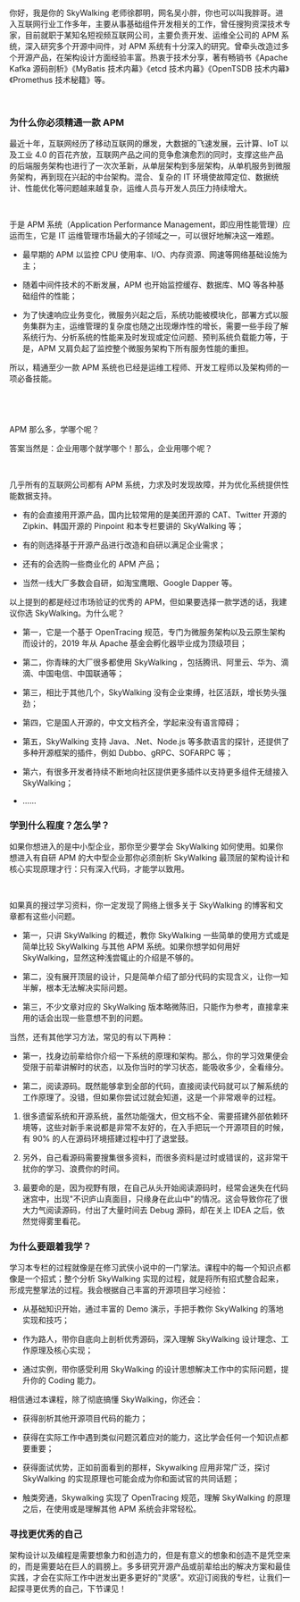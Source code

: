 <br />

你好，我是你的 SkyWalking 老师徐郡明，网名吴小胖，你也可以叫我胖哥。进入互联网行业工作多年，主要从事基础组件开发相关的工作，曾任搜狗资深技术专家，目前就职于某知名短视频互联网公司，主要负责开发、运维全公司的 APM 系统，深入研究多个开源中间件，对 APM 系统有十分深入的研究。曾牵头改造过多个开源产品，在架构设计方面经验丰富。热衷于技术分享，著有畅销书《Apache Kafka 源码剖析》《MyBatis 技术内幕》《etcd 技术内幕》《OpenTSDB 技术内幕》《Promethus 技术秘籍》等。

<br />

<Image alt="" src="https://s0.lgstatic.com/i/image/M00/2E/83/Ciqc1F8FW9WAFA1JAAoB4R90bZs335.png"/>

### 为什么你必须精通一款 APM

最近十年，互联网经历了移动互联网的爆发，大数据的飞速发展，云计算、IoT 以及工业 4.0 的百花齐放，互联网产品之间的竞争愈演愈烈的同时，支撑这些产品的后端服务架构也进行了一次次革新，从单层架构到多层架构，从单机服务到微服务架构，再到现在兴起的中台架构。混合、复杂的 IT 环境使故障定位、数据统计、性能优化等问题越来越复杂，运维人员与开发人员压力持续增大。

<br />

于是 APM 系统（Application Performance Management，即应用性能管理）应运而生，它是 IT 运维管理市场最大的子领域之一，可以很好地解决这一难题。

* 最早期的 APM 以监控 CPU 使用率、I/O、内存资源、网速等网络基础设施为主；

* 随着中间件技术的不断发展，APM 也开始监控缓存、数据库、MQ 等各种基础组件的性能；

* 为了快速响应业务变化，微服务兴起之后，系统功能被模块化，部署方式以服务集群为主，运维管理的复杂度也随之出现爆炸性的增长，需要一些手段了解系统行为、分析系统的性能来及时发现或定位问题、预判系统负载能力等，于是，APM 又肩负起了监控整个微服务架构下所有服务性能的重担。

所以，精通至少一款 APM 系统也已经是运维工程师、开发工程师以及架构师的一项必备技能。

<br />

<Image alt="" src="https://s0.lgstatic.com/i/image3/M01/6E/32/Cgq2xl5fIh6AUZZiAADydqJDBfY359.png"/>

### <Image alt="" src="https://s0.lgstatic.com/i/image3/M01/6E/32/CgpOIF5fIh6ALuHjAADVPXfGBfI652.png"/>
APM 那么多，学哪个呢？

答案当然是：企业用哪个就学哪个！那么，企业用哪个呢？

<br />

几乎所有的互联网公司都有 APM 系统，力求及时发现故障，并为优化系统提供性能数据支持。

* 有的会直接用开源产品，国内比较常用的是美团开源的 CAT、Twitter 开源的 Zipkin、韩国开源的 Pinpoint 和本专栏要讲的 SkyWalking 等；

* 有的则选择基于开源产品进行改造和自研以满足企业需求；

* 还有的会选购一些商业化的 APM 产品；

* 当然一线大厂多数会自研，如淘宝鹰眼、Google Dapper 等。

以上提到的都是经过市场验证的优秀的 APM，但如果要选择一款学透的话，我建议你选 SkyWalking。为什么呢？

* 第一，它是一个基于 OpenTracing 规范，专门为微服务架构以及云原生架构而设计的，2019 年从 Apache 基金会孵化器毕业成为顶级项目；

* 第二，你青睐的大厂很多都使用 SkyWalking ，包括腾讯、阿里云、华为、滴滴、中国电信、中国联通等；

* 第三，相比于其他几个，SkyWalking 没有企业束缚，社区活跃，增长势头强劲；

* 第四，它是国人开源的，中文文档齐全，学起来没有语言障碍；

* 第五，SkyWalking 支持 Java、.Net、Node.js 等多款语言的探针，还提供了多种开源框架的插件，例如 Dubbo、gRPC、SOFARPC 等；

* 第六，有很多开发者持续不断地向社区提供更多插件以支持更多组件无缝接入 SkyWalking；

* ......

### 学到什么程度？怎么学？

如果你想进入的是中小型企业，那你至少要学会 SkyWalking 如何使用。如果你想进入有自研 APM 的大中型企业那你必须剖析 SkyWalking 最顶层的架构设计和核心实现原理才行：只有深入代码，才能学以致用。

<br />

如果真的搜过学习资料，你一定发现了网络上很多关于 SkyWalking 的博客和文章都有这些小问题。

* 第一，只讲 SkyWalking 的概述，教你 SkyWalking 一些简单的使用方式或是简单比较 SkyWalking 与其他 APM 系统。如果你想学如何用好 SkyWalking，显然这种浅尝辄止的介绍是不够的。

* 第二，没有展开顶层的设计，只是简单介绍了部分代码的实现含义，让你一知半解，根本无法解决实际问题。

* 第三，不少文章对应的 SkyWalking 版本略微陈旧，只能作为参考，直接拿来用的话会出现一些意想不到的问题。

当然，还有其他学习方法，常见的有以下两种：

* 第一，找身边前辈给你介绍一下系统的原理和架构。那么，你的学习效果便会受限于前辈讲解时的状态，以及你当时的学习状态，能吸收多少，全看缘分。

* 第二，阅读源码。既然能够拿到全部的代码，直接阅读代码就可以了解系统的工作原理了。没错，但如果你尝试过就会知道，这是一个非常艰辛的过程。

1. 很多遗留系统和开源系统，虽然功能强大，但文档不全、需要搭建外部依赖环境等，这些对新手来说都是非常不友好的，在入手把玩一个开源项目的时候，有 90% 的人在源码环境搭建过程中打了退堂鼓。

2. 另外，自己看源码需要搜集很多资料，而很多资料是过时或错误的，这非常干扰你的学习、浪费你的时间。

3. 最要命的是，因为视野有限，在自己从头开始阅读源码时，经常会迷失在代码迷宫中，出现"不识庐山真面目，只缘身在此山中"的情况。这会导致你花了很大力气阅读源码，付出了大量时间去 Debug 源码，却在关上 IDEA 之后，依然觉得雾里看花。

### 为什么要跟着我学？

学习本专栏的过程就像是在修习武侠小说中的一门掌法。课程中的每一个知识点都像是一个招式；整个分析 SkyWalking 实现的过程，就是将所有招式整合起来，形成完整掌法的过程。我会根据自己丰富的开源项目学习经验：

* 从基础知识开始，通过丰富的 Demo 演示，手把手教你 SkyWalking 的落地实现和技巧；

* 作为路人，带你自底向上剖析优秀源码，深入理解 SkyWalking 设计理念、工作原理及核心实现；

* 通过实例，带你感受利用 SkyWalking 的设计思想解决工作中的实际问题，提升你的 Coding 能力。

相信通过本课程，除了彻底搞懂 SkyWalking，你还会：

* 获得剖析其他开源项目代码的能力；

* 获得在实际工作中遇到类似问题沉着应对的能力，这比学会任何一个知识点都要重要；

* 获得面试优势，正如前面看到的那样，Skywalking 应用非常广泛，探讨 SkyWalking 的实现原理也可能会成为你和面试官的共同话题；

* 触类旁通，Skywalking 实现了 OpenTracing 规范，理解 SkyWalking 的原理之后，在使用或是理解其他 APM 系统会非常轻松。

### 寻找更优秀的自己

架构设计以及编程是需要想象力和创造力的，但是有意义的想象和创造不是凭空来的，而是需要站在巨人的肩膀上。多多研究开源产品或前辈给出的解决方案和最佳实践，才会在实际工作中迸发出更多更好的"灵感"。欢迎订阅我的专栏，让我们一起探寻更优秀的自己，下节课见！
